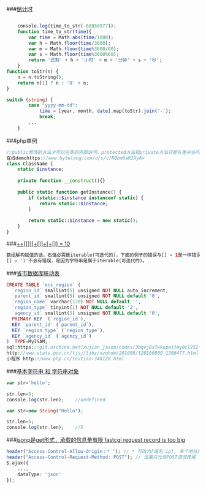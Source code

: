 ###[倒计时](https://segmentfault.com/q/1010000008054913)
```php

    console.log(time_to_str(-60850977));
    function time_to_str(time){
        var time = Math.abs(time/1000);
        var h = Math.floor(time/3600);
        var m = Math.floor(time%3600/60);
        var s = Math.floor(time%3600%60);
        return '还剩' + h + '小时' + m + '分钟' + s + '秒';
    }
function toStr(n) {
    n = n.toString();
    return n[1] ? n : '0' + n;
}

switch (string) {
        case "yyyy-mm-dd":
            time = [year, month, date].map(toStr).join('-');
            break;
        ...
    }
```    
###php单例
```php
//public修饰的方法才可以在类的外部访问，protected方法和private方法只能在类中访问，区别在与protected方法可以在子类中访问而private方法不可以
在线demohttps://www.bytelang.com/o/s/c/NQbmUaRIXyA=
class ClassName {
    static $instance;
    
    private function __construct(){}
    
    public static function getInstance() {
        if (static::$instance instanceof static) {
            return static::$instance;
        }
        
        return static::$instance = new static();
    }
}
```
###[++[[]][+[]]+[+[]] = 10](https://segmentfault.com/q/1010000008051509)
```php
数组解构赋值的话，右值必需是iterable(可迭代的)，下面的例子的错误与[] = 1是一样错误，所以应该会先检查右值是否为iterable时，先抛出类型错误:
[] = '1'不会有错误，是因为字符串是属于iterable(可迭代的)。
```
###[省市数据库联动表](https://segmentfault.com/q/1010000008066261)
```php
CREATE TABLE `ecs_region` (
  `region_id` smallint(5) unsigned NOT NULL auto_increment,
  `parent_id` smallint(5) unsigned NOT NULL default '0',
  `region_name` varchar(120) NOT NULL default '',
  `region_type` tinyint(1) NOT NULL default '2',
  `agency_id` smallint(5) unsigned NOT NULL default '0',
  PRIMARY KEY  (`region_id`),
  KEY `parent_id` (`parent_id`),
  KEY `region_type` (`region_type`),
  KEY `agency_id` (`agency_id`)
)  TYPE=MyISAM;
sql:https://git.oschina.net/xujian_jason/codes/3bqvj8s7wkupeitmy0cl252 
http://www.stats.gov.cn/tjsj/tjbz/xzqhdm/201608/t20160809_1386477.html
小程序 http://www.php.cn/toutiao-348128.html
```
###[基本字符串 和 字符串对象](https://segmentfault.com/q/1010000008065245)
```php
var str='hello';

str.len=5;
console.log(str.len);    //undefined

var str=new String("Hello");

str.len=5;
console.log(str.len);    //5
```
###[jsonp是get形式，承载的信息量有限 fastcgi request record is too big](https://segmentfault.com/q/1010000008062067)
```php
header("Access-Control-Allow-Origin：* "); // * 可改为[域名|ip], 多个地址用逗号,分割
header("Access-Control-Request-Method: POST"); // 设置只允许POST请求跨域
$.ajax({
    ...,
    dataType: 'json'
});
```
